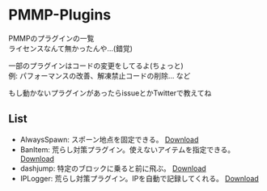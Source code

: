 # PMMP-Plugins
PMMPのプラグインの一覧  
ライセンスなんて無かったんや…(錯覚)  
  
一部のプラグインはコードの変更をしてるよ(ちょっと)  
例: パフォーマンスの改善、解凍禁止コードの削除… など

もし動かないプラグインがあったらissueとかTwitterで教えてね

## List
 - AlwaysSpawn: スポーン地点を固定できる。 <!-- [PocketMine Forums](https://forums.pocketmine.net/plugins/alwaysspawn.284/) --> [Download](https://github.com/Nerahikada/PMMP-Plugins/releases/download/Plugins/AlwaysSpawn_v2.2.2.11.phar)
 - BanItem: 荒らし対策プラグイン。使えないアイテムを指定できる。 <!-- [Github](https://github.com/LDX-MCPE/BanItem) --> [Download](https://github.com/Nerahikada/PMMP-Plugins/releases/download/Plugins/BanItem_v2.2.11.phar)
 - dashjump: 特定のブロックに乗ると前に飛ぶ。 <!-- [MinecraftPE ForumUploader](http://uploader.mcpe.jp/detail?c=140) --> [Download](https://github.com/Nerahikada/PMMP-Plugins/releases/download/Plugins/dashjump_v1.1.11.phar)
 - IPLogger: 荒らし対策プラグイン。IPを自動で記録してくれる。 <!-- [PocketMine Forusm](https://github.com/PEMapModder/Small-ZC-Plugins/tree/master/IPLogger) --> [Download](https://github.com/Nerahikada/PMMP-Plugins/releases/download/Plugins/IPLogger_v1.3.11.phar)